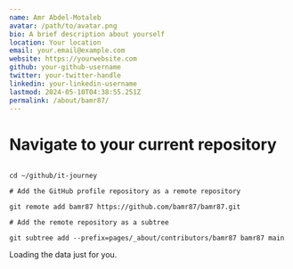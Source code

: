 ```yaml
---
name: Amr Abdel-Motaleb
avatar: /path/to/avatar.png
bio: A brief description about yourself
location: Your location
email: your.email@example.com
website: https://yourwebsite.com
github: your-github-username
twitter: your-twitter-handle
linkedin: your-linkedin-username
lastmod: 2024-05-10T04:38:55.251Z
permalink: /about/bamr87/
---
```



# Navigate to your current repository
```shell

cd ~/github/it-journey

# Add the GitHub profile repository as a remote repository

git remote add bamr87 https://github.com/bamr87/bamr87.git

# Add the remote repository as a subtree

git subtree add --prefix=pages/_about/contributors/bamr87 bamr87 main

```

<!-- Include the library. -->
<script
  src="https://unpkg.com/github-calendar@latest/dist/github-calendar.min.js">
</script>

<!-- Optionally, include the theme (if you don't want to struggle to write the CSS) -->
<link
  rel="stylesheet"
  href="https://unpkg.com/github-calendar@latest/dist/github-calendar-responsive.css"
/>

<!-- Prepare a container for your calendar. -->
<div class="calendar">
    <!-- Loading stuff -->
    Loading the data just for you.
</div>

<script>

// or enable responsive functionality:
    GitHubCalendar(".calendar", "bamr87", { responsive: true });

</script>

